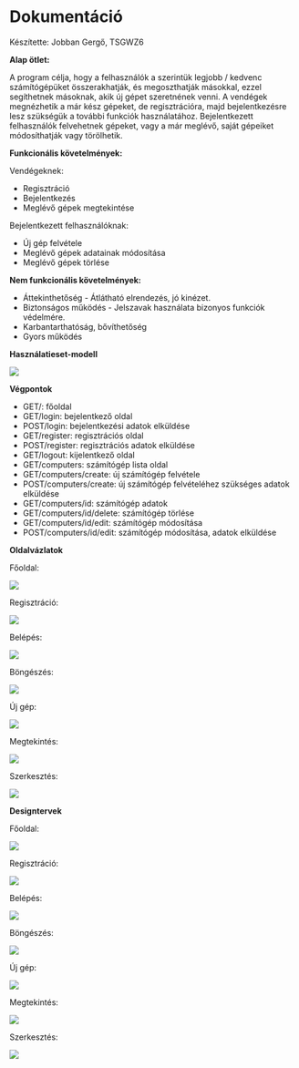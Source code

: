 # Dokumentáció

Készítette: Jobban Gergő, TSGWZ6

**Alap ötlet:**

A program célja, hogy a felhasználók a szerintük legjobb / kedvenc számítógépüket összerakhatják, és megoszthatják másokkal, ezzel segíthetnek másoknak, akik új gépet szeretnének venni.
A vendégek megnézhetik a már kész gépeket, de regisztrációra, majd bejelentkezésre lesz szükségük a további funkciók használatához.
Bejelentkezett felhasználók felvehetnek gépeket, vagy a már meglévő, saját gépeiket módosíthatják vagy törölhetik.

**Funkcionális követelmények:**

Vendégeknek:
* Regisztráció
* Bejelentkezés
* Meglévő gépek megtekintése
  
Bejelentkezett felhasználóknak:
* Új gép felvétele
* Meglévő gépek adatainak módosítása
* Meglévő gépek törlése

**Nem funkcionális követelmények:**

* Áttekinthetőség - Átlátható elrendezés, jó kinézet.
* Biztonságos működés - Jelszavak használata bizonyos funkciók védelmére.
* Karbantarthatóság, bővíthetőség
* Gyors működés

**Használatieset-modell**

![](pictures/nomnoml.png)

**Végpontok**
* GET/: főoldal
* GET/login: bejelentkező oldal
* POST/login: bejelentkezési adatok elküldése
* GET/register: regisztrációs oldal
* POST/register: regisztrációs adatok elküldése
* GET/logout: kijelentkező oldal
* GET/computers: számítógép lista oldal
* GET/computers/create: új számítógép felvétele
* POST/computers/create: új számítógép felvételéhez szükséges adatok elküldése
* GET/computers/id: számítógép adatok
* GET/computers/id/delete: számítógép törlése
* GET/computers/id/edit: számítógép módosítása
* POST/computers/id/edit: számítógép módosítása, adatok elküldése

**Oldalvázlatok**

Főoldal:

![](pictures/main.jpg)

Regisztráció:

![](pictures/register.jpg)

Belépés:

![](pictures/login.jpg)

Böngészés:

![](pictures/list.jpg)

Új gép:

![](pictures/create.jpg)

Megtekintés:

![](pictures/check.jpg)

Szerkesztés:

![](pictures/edit.jpg)

**Designtervek**

Főoldal:

![](pictures/finalmain.jpg)

Regisztráció:

![](pictures/finalregister.jpg)

Belépés:

![](pictures/finallogin.jpg)

Böngészés:

![](pictures/finallist.jpg)

Új gép:

![](pictures/finalcreate.jpg)

Megtekintés:

![](pictures/finalcheck.jpg)

Szerkesztés:

![](pictures/finaledit.jpg)
